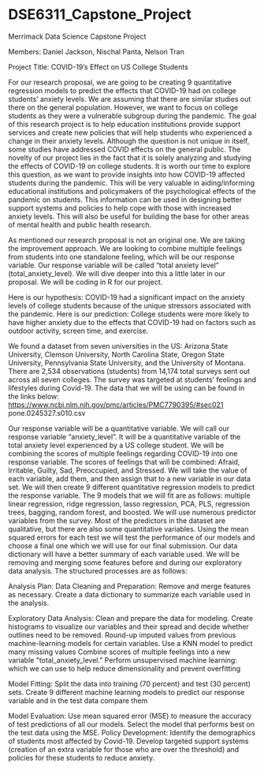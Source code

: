 # DSE6311_Capstone_Project
 Merrimack Data Science Capstone Project

Members: Daniel Jackson, Nischal Panta, Nelson Tran

Project Title: COVID-19’s Effect on US College Students 
 
 For our research proposal, we are going to be creating 9 quantitative regression models to predict the effects that COVID-19 had on college students’ anxiety levels. We are assuming that there are similar studies out there on the general population. However, we want to focus on college students as they were a vulnerable subgroup during the pandemic. The goal of this research project is to help education institutions provide support services and create new policies that will help students who experienced a change in their anxiety levels. Although the question is not unique in itself, some studies have addressed COVID effects on the general public. The novelty of our project lies in the fact that it is solely analyzing and studying the effects of COVID-19 on college students. It is worth our time to explore this question, as we want to provide insights into how COVID-19 affected students during the pandemic. This will be very valuable in aiding/informing educational institutions and policymakers of the psychological effects of the pandemic on students. This information can be used in designing better support systems and policies to help cope with those with increased anxiety levels. This will also be useful for building the base for other areas of mental health and public health research. 

As mentioned our research proposal is not an original one. We are taking the improvement approach. We are looking to combine multiple feelings from students into one standalone feeling, which will be our response variable. Our response variable will be called “total anxiety level” (total_anxiety_level). We will dive deeper into this a little later in our proposal. We will be coding in R for our project. 

Here is our hypothesis: COVID-19 had a significant impact on the anxiety levels of college students because of the unique stressors associated with the pandemic. 
Here is our prediction: College students were more likely to have higher anxiety due to the effects that COVID-19 had on factors such as outdoor activity, screen time, and exercise. 

We found a dataset from seven universities in the US: Arizona State University, Clemson University, North Carolina State, Oregon State University, Pennsylvania State University, and the University of Montana. There are 2,534 observations (students) from 14,174 total surveys sent out across all seven colleges. The survey was targeted at students’ feelings and lifestyles during Covid-19. The data that we will be using can be found in the links below: 
https://www.ncbi.nlm.nih.gov/pmc/articles/PMC7790395/#sec021 pone.0245327.s010.csv  
 
 Our response variable will be a quantitative variable. We will call our response variable “anxiety_level”. It will be a quantitative variable of the total anxiety level experienced by a US college student. We will be combining the scores of multiple feelings regarding COVID-19 into one response variable. The scores of feelings that will be combined: Afraid, Irritable, Guilty, Sad, Preoccupied, and Stressed. We will take the value of each variable, add them, and then assign that to a new variable in our data set. We will then create 9 different quantitative regression models to predict the response variable. The 9 models that we will fit are as follows: multiple linear regression, ridge regression, lasso regression, PCA, PLS, regression trees, bagging, random forest, and boosted. We will use numerous predictor variables from the survey. Most of the predictors in the dataset are qualitative, but there are also some quantitative variables. Using the mean squared errors for each test we will test the performance of our models and choose a final one which we will use for our final submission. Our data dictionary will have a better summary of each variable used. We will be removing and merging some features before and during our exploratory data analysis. The structured processes are as follows:

Analysis Plan:
Data Cleaning and Preparation:
Remove and merge features as necessary.
Create a data dictionary to summarize each variable used in the analysis.

Exploratory Data Analysis:
Clean and prepare the data for modeling.
Create histograms to visualize our variables and their spread and decide whether outlines need to be removed.
Round-up imputed values from previous machine-learning models for certain variables.
Use a KNN model to predict many missing values
Combine scores of multiple feelings into a new variable "total_anxiety_level."
Perform unsupervised machine learning: which we can use to help reduce dimensionality and prevent overfitting

Model Fitting:
Split the data into training (70 percent) and test (30 percent) sets.
Create 9 different machine learning models to predict our response variable and in the test data compare them

Model Evaluation:
Use mean squared error (MSE) to measure the accuracy of test predictions of all our models.
Select the model that performs best on the test data using the MSE.
Policy Development:
Identify the demographics of students most affected by Covid-19.
Develop targeted support systems (creation of an extra variable for those who are over the threshold) and policies for these students to reduce anxiety.
